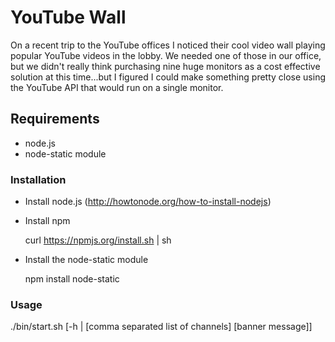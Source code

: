 # YouTube Wall

On a recent trip to the YouTube offices I noticed their cool video wall playing popular YouTube videos in the lobby. We needed one of those in our office, but we didn't really think purchasing nine huge monitors as a cost effective solution at this time...but I figured I could make something pretty close using the YouTube API that would run on a single monitor.

## Requirements

* node.js
* node-static module

### Installation

* Install node.js (http://howtonode.org/how-to-install-nodejs)
* Install npm

  curl https://npmjs.org/install.sh | sh

* Install the node-static module

  npm install node-static

### Usage

  ./bin/start.sh [-h | [comma separated list of channels] [banner message]]

